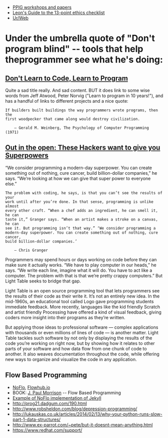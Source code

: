 * [PPIG workshops and papers](http://www.ppig.org/workshops/)
* [Leon's Guide to the 13-point ethics
  checklist](http://www.cs.bath.ac.uk/Leon/pages/ethics.shtml#checklist)
* [Ur/Web](http://www.impredicative.com/ur/)


# Under the umbrella quote of "Don't program blind" -- tools that help theprogrammer see what he's doing:

## [Don't Learn to Code, Learn to Program]

Quite a sad title really. And sad content. BUT it does link to some wise words
from Jeff Atwood, Peter Norvig ("Learn to program in 10 years!"), and has a
handful of links to different projects and a nice quote:

    If builders built buildings the way programmers wrote programs, then the
    first woodpecker that came along would destroy civilization.

        – Gerald M. Weinberg, The Psychology of Computer Programming (1971)


## [Out in the open: These Hackers want to give you Superpowers]

“We consider programming a modern-day superpower. You can create something out
of nothing, cure cancer, build billion-dollar companies,” he says.  “We’re
looking at how we can give that super power to everyone else.”
    

    The problem with coding, he says, is that you can’t see the results of your
    work until after you’re done. In that sense, programming is unlike almost
    every other craft. “When a chef adds an ingredient, he can smell it, he can
    taste it,” Granger says. “When an artist makes a stroke on a canvas, he can
    see it. But programming isn’t that way.” ‘We consider programming a
    modern-day superpower. You can create something out of nothing, cure cancer,
    build billion-dollar companies.’
    
        — Chris Granger
    

Programmers may spend hours or days working on code before they can make sure it
actually works. “We have to play computer in our heads,” he says.  “We write
each line, imagine what it will do. You have to act like a computer. The problem
with that is that we’re pretty crappy computers.” But Light Table seeks to
bridge that gap.


Light Table is an open source programming tool that lets programmers see the
results of their code as their write it. It’s not an entirely new idea. In the
mid-1960s, an educational tool called Logo gave programming students immediate
feedback. More recently, languages like the kid friendly Scratch and artist
friendly Processing have offered a kind of visual feedback, giving coders more
insight into their programs as they’re written.


But applying those ideas to professional software — complex applications with
thousands or even millions of lines of code — is another matter. Light Table
tackles such software by not only by displaying the results of the code you’re
working on right now, but by showing how it relates to other parts of your
software and how data flow from one chunk of code to another.  It also weaves
documentation throughout the code, while offering new ways to organize and
visualize the code in any application.

## Flow Based Programming

* [NoFlo](http://noflojs.org/), [Flowhub.io](http://flowhub.io/)
* BOOK: [J. Paul Morrison](http://www.jpaulmorrison.com/fbp/) -- Flow Based
  Programming
* [Example of NoFlo implementation of
  Jekyll](https://github.com/the-grid/noflo-jekyll)
* http://prog21.dadgum.com/190.html
* http://www.robsheldon.com/blog/depression-programming/
* http://lukauskas.co.uk/articles/2014/02/13/why-your-python-runs-slow-part-1-data-structures/
* http://www.ex-parrot.com/~pete/but-it-doesnt-mean-anything.html
* https://www.redhat.com/support/

[Don't Learn to Code, Learn to Program]: #http://johnkurkowski.com/posts/dont-learn-to-code-learn-to-program-but-come-back-in-10-years
[Out in the open: These Hackers want to give you Superpowers]: #http://www.wired.com/wiredenterprise/2014/01/light-table
